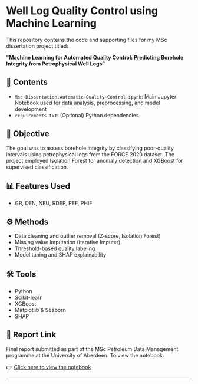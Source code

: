 # Well Log Quality Control using Machine Learning

This repository contains the code and supporting files for my MSc dissertation project titled:

**"Machine Learning for Automated Quality Control: Predicting Borehole Integrity from Petrophysical Well Logs"**

## 📁 Contents

- `Msc-Dissertation.Automatic-Quality-Control.ipynb`: Main Jupyter Notebook used for data analysis, preprocessing, and model development
- `requirements.txt`: (Optional) Python dependencies

## 🎯 Objective

The goal was to assess borehole integrity by classifying poor-quality intervals using petrophysical logs from the FORCE 2020 dataset. The project employed Isolation Forest for anomaly detection and XGBoost for supervised classification.

## 📊 Features Used

- GR, DEN, NEU, RDEP, PEF, PHIF

## ⚙️ Methods

- Data cleaning and outlier removal (Z-score, Isolation Forest)
- Missing value imputation (Iterative Imputer)
- Threshold-based quality labeling
- Model tuning and SHAP explainability

## 🛠️ Tools

- Python
- Scikit-learn
- XGBoost
- Matplotlib & Seaborn
- SHAP

## 📎 Report Link

Final report submitted as part of the MSc Petroleum Data Management programme at the University of Aberdeen. To view the notebook:

👉 [Click here to view the notebook](https://github.com/JennyUgwu/Well-Log-Quality-ML/blob/main/Msc-Dissertation.Automatic-Quality-Control.ipynb)

---

